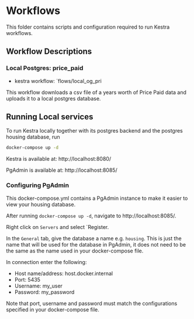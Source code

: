 # Workflows

This folder contains scripts and configuration required to run Kestra workflows.

## Workflow Descriptions

### Local Postgres: price_paid

- kestra workflow: `flows/local_og_pri

This workflow downloads a csv file of a years worth of Price Paid data and uploads it to a local postgres database.

## Running Local services

To run Kestra locally together with its postgres backend and the postgres housing database, run

```bash
docker-compose up -d
```

Kestra is available at: http://localhost:8080/

PgAdmin is available at: http://localhost:8085/

### Configuring PgAdmin
This docker-compose.yml contains a PgAdmin instance to make it easier to view your housing database.

After running `docker-compose up -d`, navigate to http://localhost:8085/.

Right click on `Servers` and select `Register. 

In the `General` tab, give the database a name e.g. `housing`. This is just the name that will be used for the database in PgAdmin, it does not need to be the same as the name used in your docker-compose file.

In connection enter the following:
- Host name/address: host.docker.internal
- Port: 5435 
- Username: my_user
- Password: my_password

Note that port, username and password must match the configurations specified in your docker-compose file.